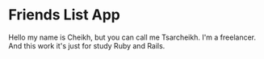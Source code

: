 # Friends List App

Hello my name is Cheikh, but you can call me Tsarcheikh. I'm a freelancer. And this work it's just for study Ruby and Rails.